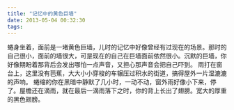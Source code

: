 ```yaml
---
title: "记忆中的黄色巨墙"
date: 2013-05-04 00:32:30
tags:
---
```


蜷身坐着，面前是一堵黄色巨墙，儿时的记忆中好像曾经有过现在的场景。那时的自己很小，面前的墙很大，可是现在的自己在巨墙面前依然很小。沉默的巨墙，你好像期盼着那背后会发出哪怕一点声音，又担心那声音会把自己吓到。 雨打在窗台上，这里没有芭蕉，大大小小穿梭的车辗压过积水的街道，搞得屋外一片湿漉漉的声响。 蜷缩的你在黑暗中静默了几小时，一动不动，窗外雨好像小下来，停了。屋檐还在滴雨，就在最后一滴雨落下之时，你的背上长出了翅膀。宽大的厚重的黑色翅膀。